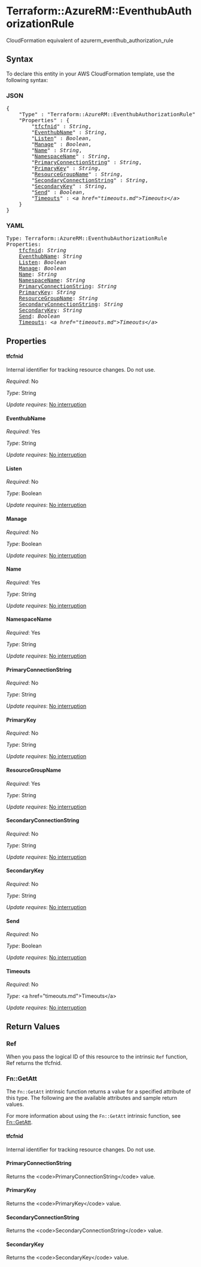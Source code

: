 # Terraform::AzureRM::EventhubAuthorizationRule

CloudFormation equivalent of azurerm_eventhub_authorization_rule

## Syntax

To declare this entity in your AWS CloudFormation template, use the following syntax:

### JSON

<pre>
{
    "Type" : "Terraform::AzureRM::EventhubAuthorizationRule",
    "Properties" : {
        "<a href="#tfcfnid" title="tfcfnid">tfcfnid</a>" : <i>String</i>,
        "<a href="#eventhubname" title="EventhubName">EventhubName</a>" : <i>String</i>,
        "<a href="#listen" title="Listen">Listen</a>" : <i>Boolean</i>,
        "<a href="#manage" title="Manage">Manage</a>" : <i>Boolean</i>,
        "<a href="#name" title="Name">Name</a>" : <i>String</i>,
        "<a href="#namespacename" title="NamespaceName">NamespaceName</a>" : <i>String</i>,
        "<a href="#primaryconnectionstring" title="PrimaryConnectionString">PrimaryConnectionString</a>" : <i>String</i>,
        "<a href="#primarykey" title="PrimaryKey">PrimaryKey</a>" : <i>String</i>,
        "<a href="#resourcegroupname" title="ResourceGroupName">ResourceGroupName</a>" : <i>String</i>,
        "<a href="#secondaryconnectionstring" title="SecondaryConnectionString">SecondaryConnectionString</a>" : <i>String</i>,
        "<a href="#secondarykey" title="SecondaryKey">SecondaryKey</a>" : <i>String</i>,
        "<a href="#send" title="Send">Send</a>" : <i>Boolean</i>,
        "<a href="#timeouts" title="Timeouts">Timeouts</a>" : <i>&lt;a href=&#34;timeouts.md&#34;&gt;Timeouts&lt;/a&gt;</i>
    }
}
</pre>

### YAML

<pre>
Type: Terraform::AzureRM::EventhubAuthorizationRule
Properties:
    <a href="#tfcfnid" title="tfcfnid">tfcfnid</a>: <i>String</i>
    <a href="#eventhubname" title="EventhubName">EventhubName</a>: <i>String</i>
    <a href="#listen" title="Listen">Listen</a>: <i>Boolean</i>
    <a href="#manage" title="Manage">Manage</a>: <i>Boolean</i>
    <a href="#name" title="Name">Name</a>: <i>String</i>
    <a href="#namespacename" title="NamespaceName">NamespaceName</a>: <i>String</i>
    <a href="#primaryconnectionstring" title="PrimaryConnectionString">PrimaryConnectionString</a>: <i>String</i>
    <a href="#primarykey" title="PrimaryKey">PrimaryKey</a>: <i>String</i>
    <a href="#resourcegroupname" title="ResourceGroupName">ResourceGroupName</a>: <i>String</i>
    <a href="#secondaryconnectionstring" title="SecondaryConnectionString">SecondaryConnectionString</a>: <i>String</i>
    <a href="#secondarykey" title="SecondaryKey">SecondaryKey</a>: <i>String</i>
    <a href="#send" title="Send">Send</a>: <i>Boolean</i>
    <a href="#timeouts" title="Timeouts">Timeouts</a>: <i>&lt;a href=&#34;timeouts.md&#34;&gt;Timeouts&lt;/a&gt;</i>
</pre>

## Properties

#### tfcfnid

Internal identifier for tracking resource changes. Do not use.

_Required_: No

_Type_: String

_Update requires_: [No interruption](https://docs.aws.amazon.com/AWSCloudFormation/latest/UserGuide/using-cfn-updating-stacks-update-behaviors.html#update-no-interrupt)

#### EventhubName

_Required_: Yes

_Type_: String

_Update requires_: [No interruption](https://docs.aws.amazon.com/AWSCloudFormation/latest/UserGuide/using-cfn-updating-stacks-update-behaviors.html#update-no-interrupt)

#### Listen

_Required_: No

_Type_: Boolean

_Update requires_: [No interruption](https://docs.aws.amazon.com/AWSCloudFormation/latest/UserGuide/using-cfn-updating-stacks-update-behaviors.html#update-no-interrupt)

#### Manage

_Required_: No

_Type_: Boolean

_Update requires_: [No interruption](https://docs.aws.amazon.com/AWSCloudFormation/latest/UserGuide/using-cfn-updating-stacks-update-behaviors.html#update-no-interrupt)

#### Name

_Required_: Yes

_Type_: String

_Update requires_: [No interruption](https://docs.aws.amazon.com/AWSCloudFormation/latest/UserGuide/using-cfn-updating-stacks-update-behaviors.html#update-no-interrupt)

#### NamespaceName

_Required_: Yes

_Type_: String

_Update requires_: [No interruption](https://docs.aws.amazon.com/AWSCloudFormation/latest/UserGuide/using-cfn-updating-stacks-update-behaviors.html#update-no-interrupt)

#### PrimaryConnectionString

_Required_: No

_Type_: String

_Update requires_: [No interruption](https://docs.aws.amazon.com/AWSCloudFormation/latest/UserGuide/using-cfn-updating-stacks-update-behaviors.html#update-no-interrupt)

#### PrimaryKey

_Required_: No

_Type_: String

_Update requires_: [No interruption](https://docs.aws.amazon.com/AWSCloudFormation/latest/UserGuide/using-cfn-updating-stacks-update-behaviors.html#update-no-interrupt)

#### ResourceGroupName

_Required_: Yes

_Type_: String

_Update requires_: [No interruption](https://docs.aws.amazon.com/AWSCloudFormation/latest/UserGuide/using-cfn-updating-stacks-update-behaviors.html#update-no-interrupt)

#### SecondaryConnectionString

_Required_: No

_Type_: String

_Update requires_: [No interruption](https://docs.aws.amazon.com/AWSCloudFormation/latest/UserGuide/using-cfn-updating-stacks-update-behaviors.html#update-no-interrupt)

#### SecondaryKey

_Required_: No

_Type_: String

_Update requires_: [No interruption](https://docs.aws.amazon.com/AWSCloudFormation/latest/UserGuide/using-cfn-updating-stacks-update-behaviors.html#update-no-interrupt)

#### Send

_Required_: No

_Type_: Boolean

_Update requires_: [No interruption](https://docs.aws.amazon.com/AWSCloudFormation/latest/UserGuide/using-cfn-updating-stacks-update-behaviors.html#update-no-interrupt)

#### Timeouts

_Required_: No

_Type_: &lt;a href=&#34;timeouts.md&#34;&gt;Timeouts&lt;/a&gt;

_Update requires_: [No interruption](https://docs.aws.amazon.com/AWSCloudFormation/latest/UserGuide/using-cfn-updating-stacks-update-behaviors.html#update-no-interrupt)

## Return Values

### Ref

When you pass the logical ID of this resource to the intrinsic `Ref` function, Ref returns the tfcfnid.

### Fn::GetAtt

The `Fn::GetAtt` intrinsic function returns a value for a specified attribute of this type. The following are the available attributes and sample return values.

For more information about using the `Fn::GetAtt` intrinsic function, see [Fn::GetAtt](https://docs.aws.amazon.com/AWSCloudFormation/latest/UserGuide/intrinsic-function-reference-getatt.html).

#### tfcfnid

Internal identifier for tracking resource changes. Do not use.

#### PrimaryConnectionString

Returns the &lt;code&gt;PrimaryConnectionString&lt;/code&gt; value.

#### PrimaryKey

Returns the &lt;code&gt;PrimaryKey&lt;/code&gt; value.

#### SecondaryConnectionString

Returns the &lt;code&gt;SecondaryConnectionString&lt;/code&gt; value.

#### SecondaryKey

Returns the &lt;code&gt;SecondaryKey&lt;/code&gt; value.


